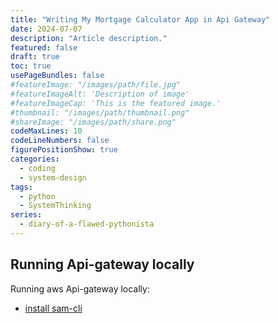 ```yaml
---
title: "Writing My Mortgage Calculator App in Api Gateway"
date: 2024-07-07
description: "Article description."
featured: false 
draft: true 
toc: true 
usePageBundles: false 
#featureImage: "/images/path/file.jpg"
#featureImageAlt: 'Description of image'
#featureImageCap: 'This is the featured image.'
#thumbnail: "/images/path/thumbnail.png"
#shareImage: "/images/path/share.png"
codeMaxLines: 10 
codeLineNumbers: false 
figurePositionShow: true 
categories:
  - coding
  - system-design
tags:
  - python
  - SystemThinking
series:
  - diary-of-a-flawed-pythonista
---
```



## Running Api-gateway locally
Running aws Api-gateway locally: 

- [install sam-cli](https://docs.aws.amazon.com/serverless-application-model/latest/developerguide/install-sam-cli.html)
